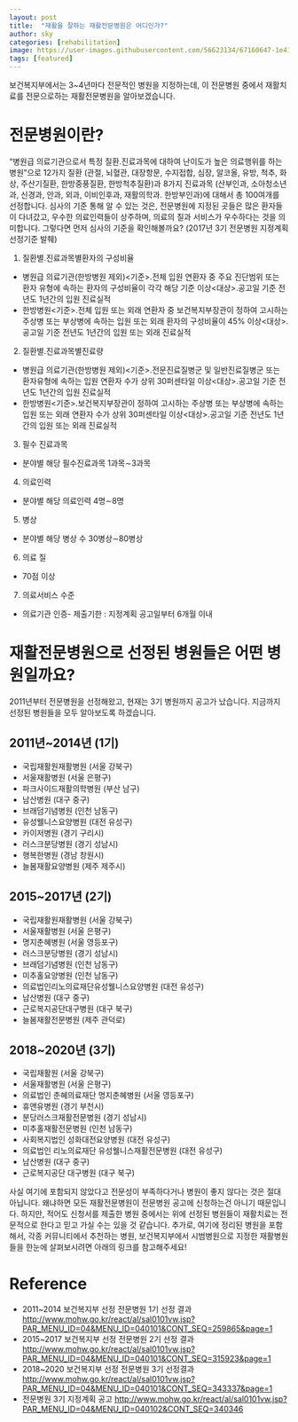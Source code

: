 ```yaml
---
layout: post
title:  "재활을 잘하는 재활전문병원은 어디인가?"
author: sky
categories: [rehabilitation]
image: https://user-images.githubusercontent.com/56623134/67160647-1e411c80-f38e-11e9-9862-cbaa909578aa.png
tags: [featured]
---
```



보건복지부에서는 3~4년마다 전문적인 병원을 지정하는데, 이 전문병원 중에서 재활치료를 전문으로하는 재활전문병원을 알아보겠습니다.



# 전문병원이란?
“병원급 의료기관으로서 특정 질환․진료과목에 대하여 난이도가 높은 의료행위를 하는 병원”으로 12가지 질환 (관절, 뇌혈관, 대장항문, 수지접합, 심장, 알코올, 유방, 척추, 화상,  주산기질환, 한방중풍질환, 한방척추질환)과 8가지 진료과목 (산부인과, 소아청소년과, 신경과, 안과, 외과, 이비인후과, 재활의학과. 한방부인과)에 대해서 총 100여개를 선정합니다.
심사의 기준 통해 알 수 있는 것은, 전문병원에 지정된 곳들은 많은 환자들이 다녀갔고, 우수한 의료인력들이 상주하며, 의료의 질과 서비스가 우수하다는 것을 의미합니다. 그렇다면 먼저 심사의 기준을 확인해볼까요?
(2017년 3기 전문병원 지정계획 선정기준 발췌)

1. 질환별․진료과목별환자의 구성비율
 - 병원급 의료기관(한방병원 제외)<기준>.전체 입원 연환자 중 주요 진단범위 또는 환자 유형에 속하는 환자의 구성비율이 각각 해당 기준 이상<대상>․공고일 기준 전년도 1년간의 입원 진료실적
 - 한방병원<기준>․전체 입원 또는 외래 연환자 중 보건복지부장관이 정하여 고시하는 주상병 또는 부상병에 속하는 입원 또는 외래 환자의 구성비율이 45% 이상<대상>․공고일 기준 전년도 1년간의 입원 또는 외래 진료실적
2. 질환별․진료과목별진료량
 - 병원급 의료기관(한방병원 제외)<기준>․전문진료질병군 및 일반진료질병군 또는 환자유형에 속하는 입원 연환자 수가 상위 30퍼센타일 이상<대상>․공고일 기준 전년도 1년간의 입원 진료실적
 - 한방병원<기준>․보건복지부장관이 정하여 고시하는 주상병 또는 부상병에 속하는 입원 또는 외래 연환자 수가 상위 30퍼센타일 이상<대상>․공고일 기준 전년도 1년간의 입원 또는 외래 진료실적
3. 필수 진료과목
 - 분야별 해당 필수진료과목 1과목∼3과목
4. 의료인력
 - 분야별 해당 의료인력 4명∼8명
5. 병상
 - 분야별 해당 병상 수 30병상∼80병상
6. 의료 질
 - 70점 이상
7. 의료서비스 수준
 - 의료기관 인증- 제출기한 : 지정계획 공고일부터 6개월 이내
 
# 재활전문병원으로 선정된 병원들은 어떤 병원일까요?
2011년부터 전문병원을 선정해왔고, 현재는 3기 병원까지 공고가 났습니다. 지금까지 선정된 병원들을 모두 알아보도록 하겠습니다.

## 2011년~2014년 (1기)
 - 국립재활원재활병원 (서울 강북구)
 - 서울재활병원 (서울 은평구)
 - 파크사이드재활의학병원 (부산 남구)
 - 남산병원 (대구 중구)
 - 브래덤기념병원 (인천 남동구)
 - 유성웰니스요양병원 (대전 유성구)
 - 카이저병원 (경기 구리시)
 - 러스크분당병원 (경기 성남시)
 - 행복한병원 (경남 창원시)
 - 늘봄재활요양병원 (제주 제주시)
 
## 2015~2017년 (2기)
 - 국립재활원재활병원 (서울 강북구)
 - 서울재활병원 (서울 은평구)
 - 명지춘혜병원 (서울 영등포구)
 - 러스크분당병원 (경기 성남시)
 - 브래덤기념병원 (인천 남동구)
 - 미추홀요양병원 (인천 남동구)
 - 의료법인리노의료재단유성웰니스요양병원 (대전 유성구)
 - 남산병원 (대구 중구)
 - 근로복지공단대구병원 (대구 북구)
 - 늘봄재활전문병원 (제주 관덕로)
 
## 2018~2020년 (3기)
 - 국립재활원 (서울 강북구)
 - 서울재활병원 (서울 은평구)
 - 의료법인 춘혜의료재단 명지춘혜병원 (서울 영등포구)
 - 휴앤유병원 (경기 부천시)
 - 분당러스크재활전문병원 (경기 성남시)
 - 미추홀재활전문병원 (인천 남동구)
 - 사회복지법인 성화대전요양병원 (대전 유성구)
 - 의료법인 리노의료재단 유성웰니스재활전문병원 (대전 유성구)
 - 남산병원 (대구 중구)
 - 근로복지공단 대구병원 (대구 북구)
 
사실 여기에 포함되지 않았다고 전문성이 부족하다거나 병원이 좋지 않다는 것은 절대 아닙니다. 왜냐하면 모든 재활전문병원이 전문병원 공고에 신청하는건 아니기 때문입니다. 하지만, 적어도 신청서를 제출한 병원 중에서는 위에 선정된 병원들이 재활치료는 전문적으로 한다고 믿고 가실 수는 있을 것 같습니다.
추가로, 여기에 정리된 병원을 포함해서, 각종 커뮤니티에서 추천하는 병원, 보건복지부에서 시범병원으로 지정한 재활병원들을 한눈에 살펴보시려면 아래의 링크를 참고해주세요!
 
# Reference
 - 2011~2014 보건복지부 선정 전문병원 1기 선정 결과
http://www.mohw.go.kr/react/al/sal0101vw.jsp?PAR_MENU_ID=04&MENU_ID=040101&CONT_SEQ=259865&page=1
 - 2015~2017 보건복지부 선정 전문병원 2기 선정 결과
http://www.mohw.go.kr/react/al/sal0101vw.jsp?PAR_MENU_ID=04&MENU_ID=040101&CONT_SEQ=315923&page=1
 - 2018~2020 보건복지부 선정 전문병원 3기 선정결과
http://www.mohw.go.kr/react/al/sal0101vw.jsp?PAR_MENU_ID=04&MENU_ID=040101&CONT_SEQ=343337&page=1
 - 전문병원 3기 지정계획 공고
http://www.mohw.go.kr/react/al/sal0101vw.jsp?PAR_MENU_ID=04&MENU_ID=040102&CONT_SEQ=340346
